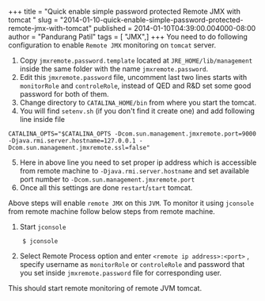 +++
title = "Quick enable simple password protected Remote JMX with tomcat "
slug = "2014-01-10-quick-enable-simple-password-protected-remote-jmx-with-tomcat"
published = 2014-01-10T04:39:00.004000-08:00
author = "Pandurang Patil"
tags = [ "JMX",]
+++
You need to do following configuration to enable `Remote JMX` monitoring on `tomcat` server.

1. Copy `jmxremote.password.template` located at `JRE_HOME/lib/management` inside the same folder with the name `jmxremote.password`.
2. Edit this `jmxremote.password` file, uncomment last two lines starts with `monitorRole` and `controleRole`, instead of QED and R&D set some good password for both of them.
3. Change directory to `CATALINA_HOME/bin` from where you start the tomcat. 
4. You will find `setenv.sh` (if you don't find it create one) and add following line inside file 

```
CATALINA_OPTS="$CATALINA_OPTS -Dcom.sun.management.jmxremote.port=9000 -Djava.rmi.server.hostname=127.0.0.1 -Dcom.sun.management.jmxremote.ssl=false"
```
5. Here in above line you need to set proper ip address which is accessible from remote machine to `-Djava.rmi.server.hostname` and set available port number to `-Dcom.sun.management.jmxremote.port`
6. Once all this settings are done `restart`/`start` tomcat.

Above steps will enable `remote JMX` on this `JVM`. To monitor it using `jconsole` from remote machine follow below steps from remote machine.

1. Start `jconsole` 

```
    $ jconsole
```

2. Select Remote Process option and enter `<remote ip address>:<port>` , specify username as `monitorRole` or `controleRole`  and password that you set inside `jmxremote.password` file for corresponding user. 

This should start remote monitoring of remote JVM tomcat.
